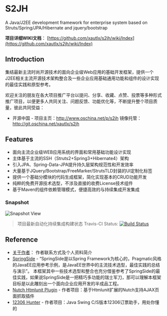# S2JH

A Java/J2EE development framework for enterprise system based on Struts/Spring/JPA/Hibernate and jquery/bootstrap

**项目详细WIKI文档**： [https://github.com/xautlx/s2jh/wiki/Index](https://github.com/xautlx/s2jh/wiki/Index)

## Introduction

集结最新主流时尚开源技术的面向企业级Web应用的基础开发框架，提供一个J2EE相关主流开源技术架构整合及一些企业应用基础通用功能和组件的设计实现的最佳实践和原型参考。

欢迎关注的朋友在各大项目推广平台以提问、分享、收藏、点赞、投票等多种形式推广项目，以便更多人共同关注、问题反馈、功能优化等，不断提升整个项目质量，彼此共同受益：

* 开源中国  - 项目主页：http://www.oschina.net/p/s2jh 镜像托管：http://git.oschina.net/xautlx/s2jh

## Features

* 面向主流企业级WEB应用系统的界面和常用基础功能设计实现
* 主体基于主流的SSH（Struts2+Spring3+Hibernate4）架构
* 引入JPA、Spring-Data-JPA提升持久层架构规范性和开发效率
* 大量基于JQuery/Bootstrap/FreeMarker/StrutsTLD封装的UI定制化标签
* 提供一个基础分模块的代码生成框架，简化实现基本的CRUD功能开发
* 纯粹的免费开源技术选型，不涉及直接的收费License技术组件
* 基于Maven的组件依赖管理模式，便捷高效的与持续集成开发集成

### Snapshot

![Snapshot View](https://raw.github.com/wiki/xautlx/s2jh/images/index.gif)

> 项目最新自动化持续集成构建状态 Travis-CI Status: [![Build Status](https://travis-ci.org/xautlx/s2jh.png?branch=master)](https://travis-ci.org/xautlx/s2jh)

## Reference

* [关于作者](AboutAuthor)： 作者联系方式及个人资料简介
* [SpringSide](https://github.com/springside/) - “SpringSide是以Spring Framework为核心的，Pragmatic风格的JavaEE应用参考示例，是JavaEE世界中的主流技术选型，最佳实践的总结与演示”。
本框架其中一些技术选型和整合也充分借鉴参考了SpringSide的最佳实践，如果说SpringSide是一把精巧多功能的瑞士军刀，那可以理解本框架目标是以此雕刻出一个面向企业应用开发的半成品工程。
* [Nutch Htmlunit Plugin](https://github.com/xautlx/nutch-htmlunit) - 作者项目：基于Htmlunit扩展的Nutch支持AJAX页面抓取插件
* [12306 Hunter](https://github.com/xautlx/12306-hunter) - 作者项目：Java Swing C/S版本12306订票助手，用处你懂的
